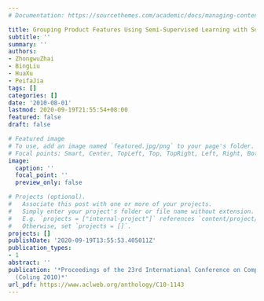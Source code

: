 ```yaml
---
# Documentation: https://sourcethemes.com/academic/docs/managing-content/

title: Grouping Product Features Using Semi-Supervised Learning with Soft-Constraints
subtitle: ''
summary: ''
authors:
- ZhongwuZhai
- BingLiu
- HuaXu
- PeifaJia
tags: []
categories: []
date: '2010-08-01'
lastmod: 2020-09-19T21:55:54+08:00
featured: false
draft: false

# Featured image
# To use, add an image named `featured.jpg/png` to your page's folder.
# Focal points: Smart, Center, TopLeft, Top, TopRight, Left, Right, BottomLeft, Bottom, BottomRight.
image:
  caption: ''
  focal_point: ''
  preview_only: false

# Projects (optional).
#   Associate this post with one or more of your projects.
#   Simply enter your project's folder or file name without extension.
#   E.g. `projects = ["internal-project"]` references `content/project/deep-learning/index.md`.
#   Otherwise, set `projects = []`.
projects: []
publishDate: '2020-09-19T13:55:53.405011Z'
publication_types:
- 1
abstract: ''
publication: '*Proceedings of the 23rd International Conference on Computational Linguistics
  (Coling 2010)*'
url_pdf: https://www.aclweb.org/anthology/C10-1143
---
```

